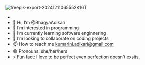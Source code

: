 ![freepik-export-20241211065552K16T](https://github.com/user-attachments/assets/7eac52b9-024a-4871-907d-ac3b8bd97eb7)


-
- 👋 Hi, I’m @BhagyaAdikari
- 👀 I’m interested in programming
- 🌱 I’m currently learning software enginnering
- 💞️ I’m looking to collaborate on coding projects
- 📫 How to reach me kumarini.adikari@gmail.com
- 😄 Pronouns: she/her/hers
- ⚡ Fun fact: I love to be perfect even perfection doesn't exsits.

<!---
BhagyaAdikari/BhagyaAdikari is a ✨ special ✨ repository because its `README.md` (this file) appears on your GitHub profile.
You can click the Preview link to take a look at your changes.
--->
